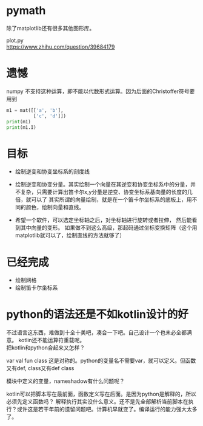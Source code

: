 # pymath
除了matplotlib还有很多其他图形库。

plot.py  
https://www.zhihu.com/question/39684179  

# 遗憾
numpy 不支持这种运算，即不能以代数形式运算。因为后面的Christoffer符号要用到
```python
m1 = mat([['a', 'b'],
          ['c', 'd']])
print(m1)
print(m1.I)
```
# 目标
- 绘制逆变和协变坐标系的刻度线
- 绘制逆变和协变分量。其实绘制一个向量在其逆变和协变坐标系中的分量，并不复杂，只需要计算出笛卡尔x,y分量是逆变、协变坐标系基向量的长度的几倍，就可以了
其实所谓的向量绘制，就是在一个笛卡尔坐标系的底板上，用不同的颜色，绘制向量和直线。

- 希望一个软件，可以选定坐标轴之后，对坐标轴进行旋转或者拉伸， 然后能看到其中向量的变形。 
如果做不到这么高级，那起码通过坐标变换矩阵（这个用matplotlib就可以了，绘制直线的方法就够了）

# 已经完成
- 绘制网格  
- 绘制笛卡尔坐标系  


# python的语法还是不如kotlin设计的好
不过语言这东西，难做到十全十美吧，凑合一下吧。自己设计一个也未必全都满意。 kotlin还不能运算符重载呢。  
把kotlin和python合起来又怎样？

var
val 
fun
class 这是对称的。python的变量名不需要var，就可以定义。但函数又有def, class又有def class

模块中定义的变量，nameshadow有什么问题呢？

kotlin可以把脚本写在最前面，函数定义写在后面。是因为python是解释的，所以必须先定义函数吗？
解释执行其实没什么意义。还不是先全部解析当前脚本在执行？或许这是若干年前的遗留问题吧。计算机早就变了。编译运行的能力强大太多了。



